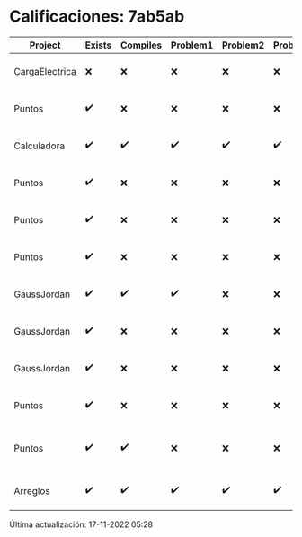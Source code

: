 # Calificaciones: 7ab5ab
|Project|Exists|Compiles|Problem1|Problem2|Problem3|Extra|CommitHash|CommitDate|CheckDate|Comments|DueDate|Grade|
|-|-|-|-|-|-|-|-|-|-|-|-|-|
|CargaElectrica|❌|❌|❌|❌|❌|❌|NA|NA|17-11-2022 05:28:29|No se encontró el archivo en PracticasCompuI/CargaElectrica/CargaElectrica.cpp|16-11-2022 21:00:00|5|
|Puntos|✔️|❌|❌|❌|❌|❌|eb80bf8f4cfc8b2889ba13e3de29f3c688785fc4|31-10-2022 18:49:25|02-11-2022 20:00:26|Tu código no compila|05-11-2020 21:00:00|5.0|
|Calculadora|✔️|✔️|✔️|✔️|✔️|✔️|0819b131d20e85ab0c7e7205b2fb1cc60a249373|27-09-2022 22:41:46|28-09-2022 15:55:43|¡Excelente trabajo!|28-09-2022 21:00:00|10.0|
|Puntos|✔️|❌|❌|❌|❌|❌|0e8896cda82687012c09c71aa66a547ee72da608|16-11-2022 20:15:20|16-11-2022 20:39:59|Tu código no compila|13-11-2022 21:00:00|5.0|
|Puntos|✔️|❌|❌|❌|❌|❌|b97b909d82e23f6e2421c8680c7a67839557c81f|16-11-2022 11:07:43|16-11-2022 11:52:14|Tu código no compila|13-11-2022 21:00:00|5.0|
|Puntos|✔️|❌|❌|❌|❌|❌|1f89dc0c1be85cecf4434d5f3b7755bf170063dc|13-11-2022 20:22:50|14-11-2022 10:18:04|Tu código no compila|13-11-2022 21:00:00|5.0|
|GaussJordan|✔️|✔️|✔️|❌|❌|✔️|4feb7ea6c602bfeebba3f3cfaa68c9fb523db8f1|12-10-2022 22:29:50|12-10-2022 23:27:13|No aplica correctamente el método de Gauss-Jordan-No avisa al usuario que el sistema no tiene solución|19-10-2022 21:00:00|8.666666666666666|
|GaussJordan|✔️|❌|❌|❌|❌|❌|3ec2cfe07996a35add9ea5b3f0bdb27bdff99038|12-10-2022 20:30:01|12-10-2022 21:18:48|Tu código no compila|12-10-2022 21:00:00|5.0|
|GaussJordan|✔️|❌|❌|❌|❌|❌|3184c3fe2d1fd1041b17811ff01c955e822d6d60|12-10-2022 20:11:56|12-10-2022 20:15:15|Tu código no compila|12-10-2022 21:00:00|5.0|
|Puntos|✔️|❌|❌|❌|❌|❌|4cea2218f3ef239462d3b6cdbc1638e3ca4b0f12|09-11-2022 12:01:44|09-11-2022 13:06:17|Tu código no compila|13-11-2022 21:00:00|5.0|
|Puntos|✔️|✔️|❌|❌|❌|❌|5e9ee16083a9f72b03c692abbeb2894b0789cadc|09-11-2022 10:30:37|09-11-2022 10:52:49|No aplica correctamente la traslación-No aplica correctamente la rotación-No aplica correctamente el escalado-No hace correctamente la rotación con ángulos negativos|05-11-2022 21:00:00|5.0|
|Arreglos|✔️|✔️|✔️|✔️|✔️|✔️|2249c28404d6863e51b78ee596b3eefcaeef6d8f|02-10-2022 18:18:45|02-10-2022 19:02:12|¡Excelente trabajo!|05-10-2020 21:00:00|10.0|

Última actualización: 17-11-2022 05:28